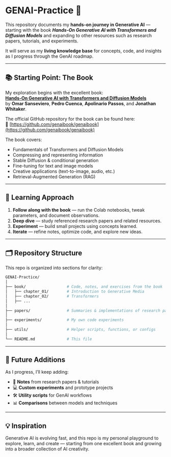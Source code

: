 # GENAI-Practice 🚀  

This repository documents my **hands-on journey in Generative AI** — starting with the book **_Hands-On Generative AI with Transformers and Diffusion Models_** and expanding to other resources such as research papers, tutorials, and experiments.  

It will serve as my **living knowledge base** for concepts, code, and insights as I progress through the GenAI roadmap.  

---

## 📚 Starting Point: The Book  

My exploration begins with the excellent book:  
**[Hands-On Generative AI with Transformers and Diffusion Models](https://www.amazon.com/Hands-Generative-Transformers-Diffusion-Models/dp/1098149246)**  
by **Omar Sanseviero**, **Pedro Cuenca**, **Apolinario Passos**, and **Jonathan Whitaker**.

The official GitHub repository for the book can be found here:  
🔗 [https://github.com/genaibook/genaibook](https://github.com/genaibook/genaibook)  

The book covers:  
- Fundamentals of Transformers and Diffusion Models  
- Compressing and representing information  
- Stable Diffusion & conditional generation  
- Fine-tuning for text and image models  
- Creative applications (text-to-image, audio, etc.)  
- Retrieval-Augmented Generation (RAG)  

---

## 🧠 Learning Approach  

1. **Follow along with the book** — run the Colab notebooks, tweak parameters, and document observations.  
2. **Deep dive** — study referenced research papers and related resources.  
3. **Experiment** — build small projects using concepts learned.  
4. **Iterate** — refine notes, optimize code, and explore new ideas.  

---

## 🗂 Repository Structure

This repo is organized into sections for clarity:

```bash
GENAI-Practice/
│
├── book/                  # Code, notes, and exercises from the book
│   ├── chapter_01/        # Introduction to Generative Media
│   ├── chapter_02/        # Transformers
│   ├── ...
│
├── papers/                # Summaries & implementations of research papers
│
├── experiments/           # My own code experiments
│
├── utils/                 # Helper scripts, functions, or configs
│
└── README.md              # This file
```

---

## 🔮 Future Additions  

As I progress, I’ll keep adding:  
- 📝 **Notes** from research papers & tutorials  
- 💻 **Custom experiments** and prototype projects  
- 🛠 **Utility scripts** for GenAI workflows  
- 📊 **Comparisons** between models and techniques  

---

## 💡 Inspiration  

Generative AI is evolving fast, and this repo is my personal playground to explore, learn, and create — starting from one excellent book and growing into a broader collection of AI creativity.  
